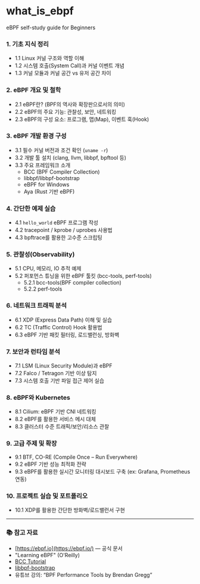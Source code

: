 # what_is_ebpf
eBPF self-study guide for Beginners

### 1. **기초 지식 정리**

- 1.1 Linux 커널 구조와 역할 이해
- 1.2 시스템 호출(System Call)과 커널 이벤트 개념
- 1.3 커널 모듈과 커널 공간 vs 유저 공간 차이

### 2. **eBPF 개요 및 철학**

- 2.1 eBPF란? (BPF의 역사와 확장판으로서의 의미)
- 2.2 eBPF의 주요 기능: 관찰성, 보안, 네트워킹
- 2.3 eBPF의 구성 요소: 프로그램, 맵(Map), 이벤트 훅(Hook)

### 3. **eBPF 개발 환경 구성**

- 3.1 필수 커널 버전과 조건 확인 (`uname -r`)
- 3.2 개발 툴 설치 (clang, llvm, libbpf, bpftool 등)
- 3.3 주요 프레임워크 소개
    - BCC (BPF Compiler Collection)
    - libbpf/libbpf-bootstrap
    - eBPF for Windows
    - Aya (Rust 기반 eBPF)

### 4. **간단한 예제 실습**

- 4.1 `hello_world` eBPF 프로그램 작성
- 4.2 tracepoint / kprobe / uprobes 사용법
- 4.3 bpftrace를 활용한 고수준 스크립팅

### 5. **관찰성(Observability)**

- 5.1 CPU, 메모리, IO 추적 예제
- 5.2 퍼포먼스 튜닝을 위한 eBPF 툴킷 (bcc-tools, perf-tools)
    - 5.2.1 bcc-tools(BPF compiler collection)
    - 5.2.2 perf-tools

### 6. **네트워크 트래픽 분석**

- 6.1 XDP (Express Data Path) 이해 및 실습
- 6.2 TC (Traffic Control) Hook 활용법
- 6.3 eBPF 기반 패킷 필터링, 로드밸런싱, 방화벽

### 7. **보안과 런타임 분석**

- 7.1 LSM (Linux Security Module)과 eBPF
- 7.2 Falco / Tetragon 기반 이상 탐지
- 7.3 시스템 호출 기반 파일 접근 제어 실습

### 8. **eBPF와 Kubernetes**

- 8.1 Cilium: eBPF 기반 CNI 네트워킹
- 8.2 eBPF를 활용한 서비스 메시 대체
- 8.3 클러스터 수준 트래픽/보안/리소스 관찰

### 9. **고급 주제 및 확장**

- 9.1 BTF, CO-RE (Compile Once – Run Everywhere)
- 9.2 eBPF 기반 성능 최적화 전략
- 9.3 eBPF를 활용한 실시간 모니터링 대시보드 구축 (ex: Grafana, Prometheus 연동)

### 10. **프로젝트 실습 및 포트폴리오**

- 10.1 XDP를 활용한 간단한 방화벽/로드밸런서 구현

---

### 📚 참고 자료

- [https://ebpf.io](https://ebpf.io/) — 공식 문서
- "Learning eBPF" (O'Reilly)
- [BCC Tutorial](https://github.com/iovisor/bcc/blob/master/docs/tutorial_bcc_python_developer.md)
- [libbpf-bootstrap](https://github.com/libbpf/libbpf-bootstrap)
- 유튜브 강의: “BPF Performance Tools by Brendan Gregg”
